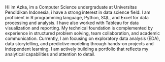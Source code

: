 Hi im Azka, im a Computer Science undergraduate at Universitas Pendidikan Indonesia, i have a strong interest in data science field. I am proficient in R programming language, Python, SQL, and Excel for data processing and analysis. I have also worked with Tableau for data visualization and reporting. My technical foundation is complemented by experience in structured problem solving, team collaboration, and academic communication. Currently, I am focusing on exploratory data analysis (EDA), data storytelling, and predictive modeling through hands-on projects and independent learning. I am actively building a portfolio that reflects my analytical capabilities and attention to detail.
